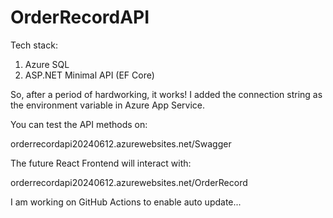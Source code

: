 # OrderRecordAPI

Tech stack:
1. Azure SQL
2. ASP.NET Minimal API (EF Core)

So, after a period of hardworking, it works! I added the connection string as the environment variable in Azure App Service.

You can test the API methods on:

  orderrecordapi20240612.azurewebsites.net/Swagger

The future React Frontend will interact with:

  orderrecordapi20240612.azurewebsites.net/OrderRecord


I am working on GitHub Actions to enable auto update...
